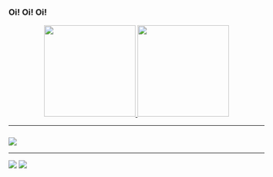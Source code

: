 ### Oi! Oi! Oi!

<div align="center">
  <a href="https://github.com/vndsmartins">
  <img height="180em" src="https://github-readme-stats.vercel.app/api?username=vndsmartins&show_icons=true&theme=tokyonight&include_all_commits=true&count_private=true"/>
  <img height="180em" src="https://github-readme-stats.vercel.app/api/top-langs/?username=vndsmartins&layout=compact&langs_count=7&theme=tokyonight"/>
</div>
  <hr>
  
  ###
  <p align="left">
  <a href="https://skillicons.dev">
    <img src="https://skillicons.dev/icons?i=html,css,js,java&theme=dark" />
  </a>
</p>
  <hr>

  <div>
  <a href="https://www.instagram.com/stx.exe/" target="_blank"><img src="https://img.shields.io/badge/-Instagram-%23E4405F?style=for-the-badge&logo=instagram&logoColor=white" target="_blank"></a>
  <a href="https://www.linkedin.com/in/vandesson-martins/" target="_blank"><img src="https://img.shields.io/badge/-LinkedIn-%230077B5?style=for-the-badge&logo=linkedin&logoColor=white" target="_blank"></a> 
  </div>

